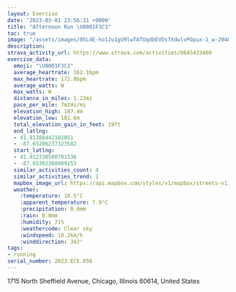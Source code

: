 ```yaml
---
layout: Exercise
date: '2023-03-01 23:56:31 +0000'
title: "Afternoon Run \U0001F3C3"
toc: true
image: "/assets/images/05L4E-ho1Ju1gU9lwTATUqdbEVDs7XdwlvPOpux-1_w-2048x1536.jpg.jpeg"
description:
strava_activity_url: https://www.strava.com/activities/8645433460
exercise_data:
  emoji: "\U0001F3C3"
  average_heartrate: 162.1bpm
  max_heartrate: 172.0bpm
  average_watts: W
  max_watts: W
  distance_in_miles: 1.23mi
  pace_per_mile: 7m24s/mi
  elevation_high: 187.4m
  elevation_low: 181.6m
  total_elevation_gain_in_feet: 19ft
  end_latlng:
  - 41.91388442181051
  - -87.65206237323582
  start_latlng:
  - 41.912330500781536
  - -87.65302360989153
  similar_activities_count: 4
  similar_activities_trend: 1
  mapbox_image_url: https://api.mapbox.com/styles/v1/mapbox/streets-v11/static/path-5+787af2-1.0(%7Bly~Fdw~uOeBFcD%40uFL%7BHBsIN%7BEBY%3FIEA_%40%40eC%3FMFO%7CBItDI%7CVY),pin-s-s+e5b22e(-87.65315,41.91454),pin-s-f+89ae00(-87.65215000000002,41.91625)/auto/800x800?access_token=pk.eyJ1Ijoiam9zaGJlY2ttYW4iLCJhIjoiY205eWR2aDd1MWZ6djJrbXc4a3M0bWZleiJ9.XiG9OWkNcZk2QzjJbxLB4A
  weather:
    :temperature: 10.5°C
    :apparent_temperature: 7.9°C
    :precipitation: 0.0mm
    :rain: 0.0mm
    :humidity: 71%
    :weathercode: Clear sky
    :windspeed: 10.2km/h
    :winddirection: 342°
tags:
- running
serial_number: 2023.ECE.056
---
```

1715 North Sheffield Avenue, Chicago, Illinois 60614, United States
